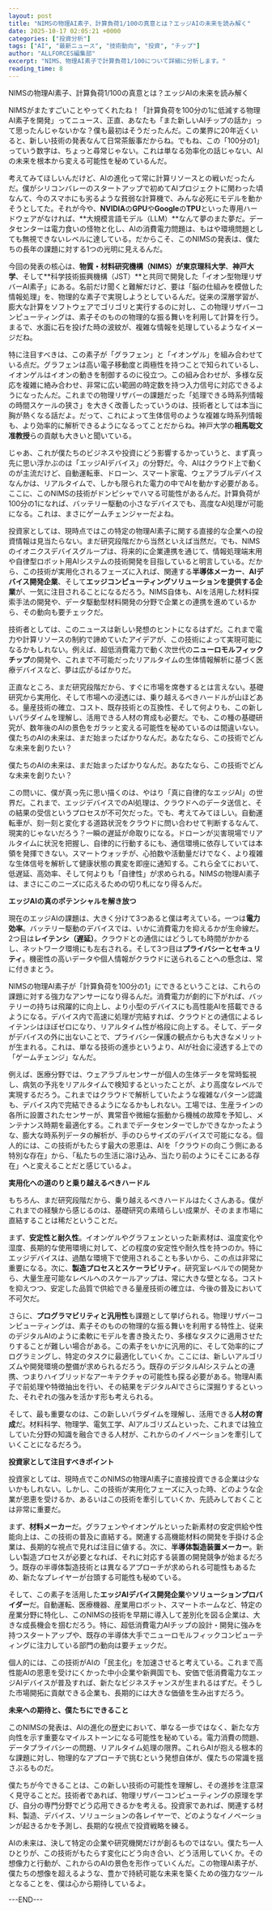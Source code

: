 ```yaml
---
layout: post
title: "NIMSの物理AI素子、計算負荷1/100の真意とは？エッジAIの未来を読み解く"
date: 2025-10-17 02:05:21 +0000
categories: ["投資分析"]
tags: ["AI", "最新ニュース", "技術動向", "投資", "チップ"]
author: "ALLFORCES編集部"
excerpt: "NIMS、物理AI素子で計算負荷1/100について詳細に分析します。"
reading_time: 8
---
```


NIMSの物理AI素子、計算負荷1/100の真意とは？エッジAIの未来を読み解く

NIMSがまたすごいことやってくれたね！「計算負荷を100分の1に低減する物理AI素子を開発」ってニュース、正直、あなたも「また新しいAIチップの話か」って思ったんじゃないかな？僕も最初はそうだったんだ。この業界に20年近くいると、新しい技術の発表なんて日常茶飯事だからね。でもね、この「100分の1」っていう数字は、ちょっと尋常じゃない。これは単なる効率化の話じゃない、AIの未来を根本から変える可能性を秘めているんだ。

考えてみてほしいんだけど、AIの進化って常に計算リソースとの戦いだったんだ。僕がシリコンバレーのスタートアップで初めてAIプロジェクトに関わった頃なんて、今のスマホにも劣るような貧弱な計算機で、みんな必死にモデルを動かそうとしてた。それが今や、**NVIDIA**の**GPU**や**Google**の**TPU**といった専用ハードウェアがなければ、**大規模言語モデル（LLM）**なんて夢のまた夢だ。データセンターは電力食いの怪物と化し、AIの消費電力問題は、もはや環境問題としても無視できないレベルに達している。だからこそ、このNIMSの発表は、僕たちの長年の課題に対する1つの光明に見えるんだ。

今回の発表の核心は、**物質・材料研究機構（NIMS）**が**東京理科大学**、**神戸大学**、そして**科学技術振興機構（JST）**と共同で開発した「イオン型物理リザバーAI素子」にある。名前だけ聞くと難解だけど、要は「脳の仕組みを模倣した情報処理」を、物理的な素子で実現しようとしているんだ。従来の深層学習が、膨大な計算をソフトウェアでゴリゴリと実行するのに対し、この物理リザバーコンピューティングは、素子そのものの物理的な振る舞いを利用して計算を行う。まるで、水面に石を投げた時の波紋が、複雑な情報を処理しているようなイメージだね。

特に注目すべきは、この素子が「グラフェン」と「イオンゲル」を組み合わせている点だ。グラフェンは高い電子移動度と両極性を持つことで知られているし、イオンゲルはイオンの動きを制御するのに役立つ。この組み合わせが、多様な反応を複雑に絡み合わせ、非常に広い範囲の時定数を持つ入力信号に対応できるようになったんだ。これまでの物理リザバーの課題だった「処理できる時系列情報の時間スケールの狭さ」を大きく改善したっていうのは、技術者としては本当に胸が熱くなる話だよ。だって、これによって生体信号のような複雑な時系列情報も、より効率的に解析できるようになるってことだからね。神戸大学の**相馬聡文准教授**らの貢献も大きいと聞いている。

じゃあ、これが僕たちのビジネスや投資にどう影響するかっていうと、まず真っ先に思い浮かぶのは「エッジAIデバイス」の分野だ。今、AIはクラウド上で動くのが主流だけど、自動運転車、ドローン、スマート家電、ウェアラブルデバイスなんかは、リアルタイムで、しかも限られた電力の中でAIを動かす必要がある。ここに、このNIMSの技術がドンピシャでハマる可能性があるんだ。計算負荷が100分の1になれば、バッテリー駆動の小さなデバイスでも、高度なAI処理が可能になる。これは、まさにゲームチェンジャーだよね。

投資家としては、現時点ではこの特定の物理AI素子に関する直接的な企業への投資情報は見当たらない。まだ研究段階だから当然といえば当然だ。でも、NIMSのイオニクスデバイスグループは、将来的に企業連携を通じて、情報処理端末用や自律型ロボット用AIシステムの技術開発を目指していると明言している。だから、この技術が実用化されるフェーズに入れば、関連する**半導体メーカー**、**AIデバイス開発企業**、そして**エッジコンピューティングソリューションを提供する企業**が、一気に注目されることになるだろう。NIMS自体も、AIを活用した材料探索手法の開発や、データ駆動型材料開発の分野で企業との連携を進めているから、その動向も要チェックだ。

技術者としては、このニュースは新しい発想のヒントになるはずだ。これまで電力や計算リソースの制約で諦めていたアイデアが、この技術によって実現可能になるかもしれない。例えば、超低消費電力で動く次世代の**ニューロモルフィックチップ**の開発や、これまで不可能だったリアルタイムの生体情報解析に基づく医療デバイスなど、夢は広がるばかりだ。

正直なところ、まだ研究段階だから、すぐに市場を席巻するとは言えない。基礎研究から実用化、そして市場への浸透には、乗り越えるべきハードルが山ほどある。量産技術の確立、コスト、既存技術との互換性、そして何よりも、この新しいパラダイムを理解し、活用できる人材の育成も必要だ。でも、この種の基礎研究が、数年後のAIの景色をガラッと変える可能性を秘めているのは間違いない。僕たちのAIの未来は、まだ始まったばかりなんだ。あなたなら、この技術でどんな未来を創りたい？

僕たちのAIの未来は、まだ始まったばかりなんだ。あなたなら、この技術でどんな未来を創りたい？

この問いに、僕が真っ先に思い描くのは、やはり「真に自律的なエッジAI」の世界だ。これまで、エッジデバイスでのAI処理は、クラウドへのデータ送信と、その結果の受信というプロセスが不可欠だった。でも、考えてみてほしい。自動運転車が、刻一刻と変化する道路状況をクラウドに問い合わせて判断するなんて、現実的じゃないだろう？一瞬の遅延が命取りになる。ドローンが災害現場でリアルタイムに状況を把握し、自律的に行動するにも、通信環境に依存していては本領を発揮できない。スマートウォッチが、心拍数や活動量だけでなく、より複雑な生体信号を解析して健康状態の異変を即座に通知する。これら全てにおいて、低遅延、高効率、そして何よりも「自律性」が求められる。NIMSの物理AI素子は、まさにこのニーズに応えるための切り札になり得るんだ。

**エッジAIの真のポテンシャルを解き放つ**

現在のエッジAIの課題は、大きく分けて3つあると僕は考えている。一つは**電力効率**。バッテリー駆動のデバイスでは、いかに消費電力を抑えるかが生命線だ。2つ目は**レイテンシ（遅延）**。クラウドとの通信にはどうしても時間がかかるし、ネットワーク環境にも左右される。そして3つ目は**プライバシーとセキュリティ**。機密性の高いデータや個人情報がクラウドに送られることへの懸念は、常に付きまとう。

NIMSの物理AI素子が「計算負荷を100分の1」にできるということは、これらの課題に対する強力なアンサーになり得るんだ。消費電力が劇的に下がれば、バッテリーの持ちは飛躍的に向上し、より小型のデバイスにも高性能AIを搭載できるようになる。デバイス内で高速に処理が完結すれば、クラウドとの通信によるレイテンシはほぼゼロになり、リアルタイム性が格段に向上する。そして、データがデバイスの外に出ないことで、プライバシー保護の観点からも大きなメリットが生まれる。これは、単なる技術の進歩というより、AIが社会に浸透する上での「ゲームチェンジ」なんだ。

例えば、医療分野では、ウェアラブルセンサーが個人の生体データを常時監視し、病気の予兆をリアルタイムで検知するといったことが、より高度なレベルで実現するだろう。これまではクラウドで解析していたような複雑なパターン認識も、デバイス内で完結できるようになるかもしれない。工場では、生産ラインの各所に設置されたセンサーが、異常音や微細な振動から機械の故障を予知し、メンテナンス時期を最適化する。これまでデータセンターでしかできなかったような、膨大な時系列データの解析が、手のひらサイズのデバイスで可能になる。個人的には、この技術がもたらす最大の恩恵は、AIを「クラウドの向こう側にある特別な存在」から、「私たちの生活に溶け込み、当たり前のようにそこにある存在」へと変えることだと感じているよ。

**実用化への道のりと乗り越えるべきハードル**

もちろん、まだ研究段階だから、乗り越えるべきハードルはたくさんある。僕がこれまでの経験から感じるのは、基礎研究の素晴らしい成果が、そのまま市場に直結することは稀だということだ。

まず、**安定性と耐久性**。イオンゲルやグラフェンといった新素材は、温度変化や湿度、長期的な使用環境に対して、どの程度の安定性や耐久性を持つのか。特にエッジデバイスは、過酷な環境下で使用されることも多いから、この点は非常に重要になる。次に、**製造プロセスとスケーラビリティ**。研究室レベルでの開発から、大量生産可能なレベルへのスケールアップは、常に大きな壁となる。コストを抑えつつ、安定した品質で供給できる量産技術の確立は、今後の普及において不可欠だ。

さらに、**プログラマビリティと汎用性**も課題として挙げられる。物理リザバーコンピューティングは、素子そのものの物理的な振る舞いを利用する特性上、従来のデジタルAIのように柔軟にモデルを書き換えたり、多様なタスクに適用させたりすることが難しい場合がある。この素子をいかに汎用的に、そして効率的にプログラミングし、特定のタスクに最適化していくか。ここには、新しいアルゴリズムや開発環境の整備が求められるだろう。既存のデジタルAIシステムとの連携、つまりハイブリッドなアーキテクチャの可能性も探る必要がある。物理AI素子で前処理や特徴抽出を行い、その結果をデジタルAIでさらに深掘りするといった、それぞれの強みを活かす形も考えられる。

そして、最も重要なのは、この新しいパラダイムを理解し、活用できる**人材の育成**だ。材料科学、物理学、電気工学、AIアルゴリズムといった、これまでは独立していた分野の知識を融合できる人材が、これからのイノベーションを牽引していくことになるだろう。

**投資家として注目すべきポイント**

投資家としては、現時点でこのNIMSの物理AI素子に直接投資できる企業は少ないかもしれない。しかし、この技術が実用化フェーズに入った時、どのような企業が恩恵を受けるか、あるいはこの技術を牽引していくか、先読みしておくことは非常に重要だ。

まず、**材料メーカー**だ。グラフェンやイオンゲルといった新素材の安定供給や性能向上は、この技術の普及に直結する。関連する高機能材料の開発を手掛ける企業は、長期的な視点で見れば注目に値する。次に、**半導体製造装置メーカー**。新しい製造プロセスが必要となれば、それに対応する装置の開発競争が始まるだろう。既存の半導体製造技術とは異なるアプローチが求められる可能性もあるため、新たなプレイヤーが台頭する可能性も秘めている。

そして、この素子を活用した**エッジAIデバイス開発企業**や**ソリューションプロバイダー**だ。自動運転、医療機器、産業用ロボット、スマートホームなど、特定の産業分野に特化し、このNIMSの技術を早期に導入して差別化を図る企業は、大きな成長機会を掴むだろう。特に、超低消費電力AIチップの設計・開発に強みを持つスタートアップや、既存の半導体大手でニューロモルフィックコンピューティングに注力している部門の動向は要チェックだ。

個人的には、この技術がAIの「民主化」を加速させると考えている。これまで高性能AIの恩恵を受けにくかった中小企業や新興国でも、安価で低消費電力なエッジAIデバイスが普及すれば、新たなビジネスチャンスが生まれるはずだ。そうした市場開拓に貢献できる企業も、長期的には大きな価値を生み出すだろう。

**未来への期待と、僕たちにできること**

このNIMSの発表は、AIの進化の歴史において、単なる一歩ではなく、新たな方向性を示す重要なマイルストーンになる可能性を秘めている。電力消費の問題、データプライバシーの問題、リアルタイム処理の限界。これらAIが抱える根本的な課題に対し、物理的なアプローチで挑むという発想自体が、僕たちの常識を揺さぶるものだ。

僕たちが今できることは、この新しい技術の可能性を理解し、その進捗を注意深く見守ることだ。技術者であれば、物理リザバーコンピューティングの原理を学び、自分の専門分野でどう応用できるかを考える。投資家であれば、関連する材料、製造、デバイス、ソリューションの各レイヤーで、どのようなイノベーションが起きるかを予測し、長期的な視点で投資戦略を練る。

AIの未来は、決して特定の企業や研究機関だけが創るものではない。僕たち一人ひとりが、この技術がもたらす変化にどう向き合い、どう活用していくか。その想像力と行動が、これからのAIの景色を形作っていくんだ。この物理AI素子が、僕たちの想像を超えるような、豊かで持続可能な未来を築くための強力なツールとなることを、僕は心から期待しているよ。

---END---